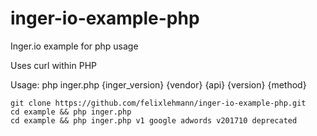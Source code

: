 # inger-io-example-php
Inger.io example for php usage

Uses curl within PHP

Usage:
php inger.php {inger_version} {vendor} {api} {version} {method}

```
git clone https://github.com/felixlehmann/inger-io-example-php.git
cd example && php inger.php
cd example && php inger.php v1 google adwords v201710 deprecated
```